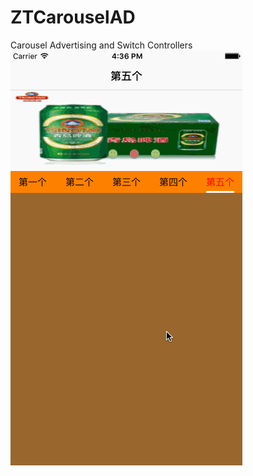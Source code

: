 # ZTCarouselAD
Carousel Advertising and Switch Controllers 
![image](https://github.com/ZTV587/ZTCarouselAD/blob/master/ZTCarouselAD/GIF/Untitled.gif)
